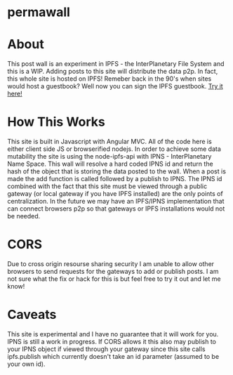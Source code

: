 # permawall

<h1>About</h1>

<p>This post wall is an experiment in IPFS - the InterPlanetary File System and this is a WIP. Adding posts to this site will distribute the data p2p. In fact, this whole site is hosted on IPFS!  Remeber back in the 90's when sites would host a guestbook? Well now you can sign the IPFS guestbook. <a href="#/wall">Try it here!</a></p>



<h1>How This Works</h1>

<p>This site is built in Javascript with Angular MVC. All of the code here is either client side JS or browserified nodejs. In order to achieve some data mutability the site is using the node-ipfs-api with IPNS - InterPlanetary Name Space. This wall will resolve a hard coded IPNS id and return the hash of the object that is storing the data posted to the wall. When a post is made the add function is called followed by a publish to IPNS. The IPNS id combined with the fact that this site must be viewed through a public gateway (or local gateway if you have IPFS installed) are the only points of centralization. In the future we may have an IPFS/IPNS implementation that can connect browsers p2p so that gateways or IPFS installations would not be needed. </p>



<h1>CORS</h1>

<p>Due to cross origin resourse sharing security I am unable to allow other browsers to send requests for the gateways to add or publish posts. I am not sure what the fix or hack for this is but feel free to try it out and let me know!</p>



<h1>Caveats</h1>

<p>This site is experimental and I have no guarantee that it will work for you.  IPNS is still a work in progress. If CORS allows it this also may publish to your IPNS object if viewed through your gateway since this site calls ipfs.publish which currently doesn't take an id parameter (assumed to be your own id). </p>
